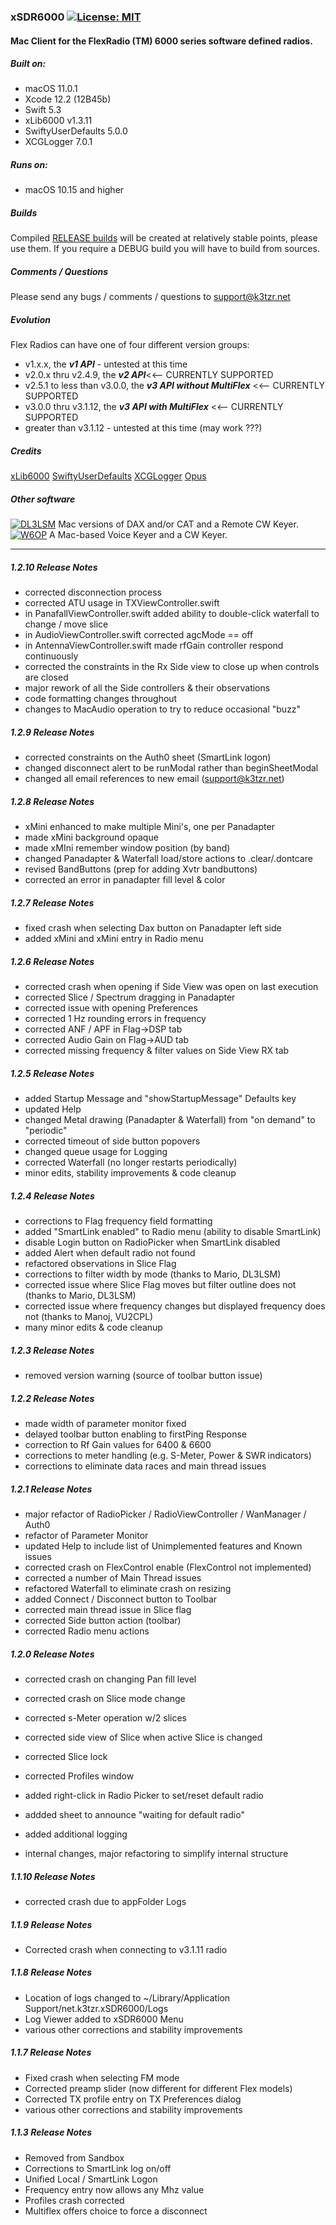 ### xSDR6000 [![License: MIT](https://img.shields.io/badge/License-MIT-yellow.svg)](https://en.wikipedia.org/wiki/MIT_License)

#### Mac Client for the FlexRadio (TM) 6000 series software defined radios.

##### Built on:

*  macOS 11.0.1
*  Xcode 12.2 (12B45b)
*  Swift 5.3
*  xLib6000 v1.3.11
*  SwiftyUserDefaults 5.0.0
*  XCGLogger 7.0.1

##### Runs on:
* macOS 10.15 and higher

##### Builds
Compiled  [RELEASE builds](https://github.com/K3TZR/xSDR6000/releases) will be created at relatively stable points, please use them.  If you require a DEBUG build you will have to build from sources. 

##### Comments / Questions
Please send any bugs / comments / questions to support@k3tzr.net

##### Evolution
Flex Radios can have one of four different version groups:
*  v1.x.x, the ***v1 API*** - untested at this time
*  v2.0.x thru v2.4.9, the ***v2 API***<<-- CURRENTLY SUPPORTED
*  v2.5.1 to less than v3.0.0, the ***v3 API without MultiFlex*** <<-- CURRENTLY SUPPORTED
*  v3.0.0 thru v3.1.12, the ***v3 API with MultiFlex*** <<-- CURRENTLY SUPPORTED
*  greater than v3.1.12 - untested at this time (may work ???)

##### Credits
[xLib6000](https://github.com/K3TZR/xLib6000.git)
[SwiftyUserDefaults](https://github.com/sunshinejr/SwiftyUserDefaults.git)
[XCGLogger](https://github.com/DaveWoodCom/XCGLogger.git)
[Opus](https://opus-codec.org/downloads/)

##### Other software
[![DL3LSM](https://img.shields.io/badge/DL3LSM-xDAX,_xCAT,_xKey-informational)](https://dl3lsm.blogspot.com) Mac versions of DAX and/or CAT and a Remote CW Keyer.  
[![W6OP](https://img.shields.io/badge/W6OP-xVoiceKeyer,_xCW-informational)](https://w6op.com) A Mac-based Voice Keyer and a CW Keyer.  

---
##### 1.2.10 Release Notes
* corrected disconnection process 
* corrected ATU usage in TXViewController.swift
* in PanafallViewController.swift added ability to double-click waterfall to change / move slice
* in AudioViewController.swift corrected agcMode == off
* in AntennaViewController.swift made rfGain controller respond continuously
* corrected the constraints in the Rx Side view to close up when controls are closed
* major rework of all the Side controllers & their observations
* code formatting changes throughout
* changes to MacAudio operation to try to reduce occasional "buzz"

##### 1.2.9 Release Notes

* corrected constraints on the Auth0 sheet (SmartLink logon)
* changed disconnect alert to be runModal rather than beginSheetModal
* changed all email references to new email (support@k3tzr.net)


##### 1.2.8 Release Notes

* xMini enhanced to make multiple Mini's, one per Panadapter
* made xMini background opaque
* made xMIni remember window position (by band)
* changed Panadapter & Waterfall load/store actions to .clear/.dontcare
* revised BandButtons (prep for adding Xvtr bandbuttons)
* corrected an error in panadapter fill level & color


##### 1.2.7 Release Notes

* fixed crash when selecting Dax button on Panadapter left side
* added xMini and xMini entry in Radio menu


##### 1.2.6 Release Notes

* corrected crash when opening if Side View was open on last execution
* corrected Slice / Spectrum dragging in Panadapter
* corrected issue with opening Preferences
* corrected 1 Hz rounding errors in frequency
* corrected ANF / APF in Flag->DSP tab
* corrected Audio Gain on Flag->AUD tab
* corrected missing frequency & filter values on Side View RX tab


##### 1.2.5 Release Notes

* added Startup Message and "showStartupMessage" Defaults key
* updated Help
* changed Metal drawing (Panadapter & Waterfall) from "on demand" to "periodic"
* corrected timeout of side button popovers
* changed queue usage for Logging
* corrected Waterfall (no longer restarts periodically)
* minor edits, stability improvements & code cleanup


##### 1.2.4 Release Notes

* corrections to Flag frequency field formatting
* added "SmartLink enabled" to Radio menu (ability to disable SmartLink)
* disable Login button on RadioPicker when SmartLink disabled
* added Alert when default radio not found
* refactored observations in Slice Flag
* corrections to filter width by mode (thanks to Mario, DL3LSM)
* corrected issue where Slice Flag moves but filter outline does not (thanks to Mario, DL3LSM)
* corrected issue where frequency changes but displayed frequency does not (thanks to Manoj, VU2CPL)
* many minor edits & code cleanup


##### 1.2.3 Release Notes

* removed version warning (source of toolbar button issue)


##### 1.2.2 Release Notes

* made width of parameter monitor fixed
* delayed toolbar button enabling to firstPing Response
* correction to Rf Gain values for 6400 & 6600
* corrections to meter handling (e.g. S-Meter, Power & SWR indicators)
* corrections to eliminate data races and main thread issues


##### 1.2.1 Release Notes

* major refactor of RadioPicker / RadioViewController / WanManager / Auth0
* refactor of Parameter Monitor
* updated Help to include list of Unimplemented features and Known issues
* corrected crash on FlexControl enable (FlexControl not implemented)
* corrected a number of Main Thread issues
* refactored Waterfall to eliminate crash on resizing
* added Connect / Disconnect button to Toolbar
* corrected main thread issue in Slice flag
* corrected Side button action (toolbar)
* corrected Radio menu actions


##### 1.2.0 Release Notes

* corrected crash on changing Pan fill level
* corrected crash on Slice mode change
* corrected s-Meter operation w/2 slices
* corrected side view of Slice when active Slice is changed
* corrected Slice lock
* corrected Profiles window
* added right-click in Radio Picker to set/reset default radio
* addded sheet to announce "waiting for default radio"
* added additional logging

* internal changes, major refactoring to simplify internal structure


##### 1.1.10 Release Notes

* corrected crash due to appFolder Logs 

##### 1.1.9 Release Notes

* Corrected crash when connecting to v3.1.11 radio

##### 1.1.8 Release Notes

* Location of logs changed to ~/Library/Application Support/net.k3tzr.xSDR6000/Logs
* Log Viewer added to xSDR6000 Menu
* various other corrections and stability improvements

##### 1.1.7 Release Notes

* Fixed crash when selecting FM mode
* Corrected preamp slider (now different for different Flex models)
* Corrected TX profile entry on TX Preferences dialog
* various other corrections and stability improvements

##### 1.1.3 Release Notes

* Removed from Sandbox
* Corrections to SmartLink log on/off
* Unified Local / SmartLink Logon
* Frequency entry now allows any Mhz value
* Profiles crash corrected
* Multiflex offers choice to force a disconnect




